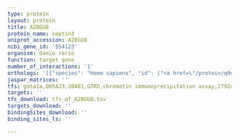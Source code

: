 ```yaml
---
type: protein
layout: protein
title: A2BGU8
protein_name: septin3
uniprot_accession: A2BGU8
ncbi_gene_id: '554123'
organism: Danio rerio
function: target gene
number_of_interactions: '1'
orthologs: '[{"species": "Homo sapiens", "id": ["<a href=\"/protein/q9uh03\">Q9UH03</a>"]}, {"species": "Mus musculus", "id": ["<a href=\"/protein/q9z1s5\">Q9Z1S5</a>"]}, {"species": "Rattus norvegicus", "id": ["F1LMH0"]}, {"species": "Saccharomyces cerevisiae", "id": ["<a href=\"/protein/p25342\">P25342</a>"]}]'
jaspar_matrices: ''
tfs: gata1a,Q05AJ3,30481,GTRD,chromatin immunoprecipitation assay,27924024%5Buid%5D,No
targets: ''
tfs_download: tfs_of_A2BGU8.tsv
targets_download: ''
bindingSites_download: ''
binding_sites_ls: ''

---
```

